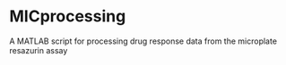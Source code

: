 # MICprocessing
A MATLAB script for processing drug response data from the microplate resazurin assay
